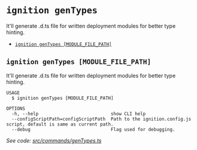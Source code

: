 `ignition genTypes`
=================

It'll generate .d.ts file for written deployment modules for better type hinting.

* [`ignition genTypes [MODULE_FILE_PATH]`](#ignition-gentypes-module_file_path)

## `ignition genTypes [MODULE_FILE_PATH]`

It'll generate .d.ts file for written deployment modules for better type hinting.

```
USAGE
  $ ignition genTypes [MODULE_FILE_PATH]

OPTIONS
  -h, --help                           show CLI help
  --configScriptPath=configScriptPath  Path to the ignition.config.js script, default is same as current path.
  --debug                              Flag used for debugging.
```

_See code: [src/commands/genTypes.ts](https://github.com/Tenderly/ignition-tenderly/blob/main/src/commands/genTypes.ts)_
